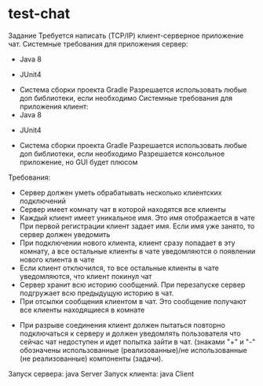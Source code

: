 # test-chat
Задание
Требуется написать (TCP/IP) клиент-серверное приложение чат. 
Системные требования для приложения сервер:
+ Java 8
- JUnit4
+ Система сборки проекта Gradle
Разрешается использовать любые доп библиотеки, если необходимо
Системные требования для приложения клиент:
+ Java 8
- JUnit4
+ Система сборки проекта  Gradle
Разрешается использовать любые доп библиотеки, если необходимо
Разрешается консольное приложение, но GUI будет плюсом

Требования:
+ Сервер должен уметь обрабатывать несколько клиентских подключений
+ Сервер имеет комнату чат в которой находятся все клиенты
+ Каждый клиент имеет уникальное имя. Это имя отображается в чате
При первой регистрации клиент задает имя. Если имя уже занято, то сервер должен уведомить
+ При подключении нового клиента, клиент сразу попадает в эту комнату, а все остальные клиенты в чате уведомляются о появлении нового клиента в чате
+ Если клиент отключился, то все остальные клиенты в чате уведомляются, что клиент покинул чат
+ Сервер хранит всю историю сообщений. При перезапуске сервер подгружает всю предыдущую историю в чат.
+ При отсылки сообщения клиентом в чат. Это сообщение получают все клиенты находящиеся в комнате
- При разрыве соединения клиент должен пытаться повторно подключаться к серверу и должен уведомлять пользователя что сейчас чат недоступен и идет попытка зайти в чат.
(знаками "+" и "-" обозначены использованные (реализованные)/не использованные (не реализованные) компоненты (задачи).

Запуск сервера: java Server <port number>
Запуск клиента: java Client <hostname> <port>
